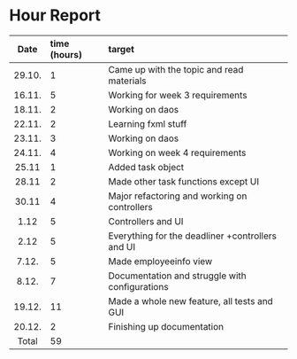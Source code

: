 # Hour Report

| Date  | time (hours) | target                                    |
| :----:|:-------------| :-----------------------------------------|
| 29.10.| 1            | Came up with the topic and read materials |
| 16.11.| 5            | Working for week 3 requirements           |
| 18.11.| 2            | Working on daos                           |
| 22.11.| 2            | Learning fxml stuff                       |
| 23.11.| 3            | Working on daos                           |
| 24.11.| 4            | Working on week 4 requirements            |
| 25.11 | 1            | Added task object                         |
| 28.11 | 2            | Made other task functions except UI       |
| 30.11 | 4            | Major refactoring and working on controllers|
| 1.12  | 5            | Controllers and UI                        |
| 2.12  | 5            | Everything for the deadliner +controllers and UI|
|7.12.  | 5            | Made employeeinfo view                    |
|8.12.  | 7            | Documentation and struggle with configurations  |
|19.12. | 11           | Made a whole new feature, all tests and GUI|
|20.12. | 2            | Finishing up documentation                |
| Total | 59           |                                           | 

